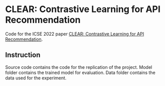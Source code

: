 # CLEAR: Contrastive Learning for API Recommendation

  Code for the ICSE 2022 paper [CLEAR: Contrastive Learning for API Recommendation]().

## Instruction

Source code contains the code for the replication of the project. 
Model folder contains the trained model for evaluation. 
Data folder contains the data used for the experiment. 
